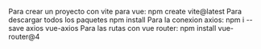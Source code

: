 Para crear un proyecto con vite para vue:
npm create vite@latest
Para descargar todos los paquetes 
npm install
Para la conexion axios:
npm i --save axios vue-axios
Para las rutas con vue router:
npm install vue-router@4